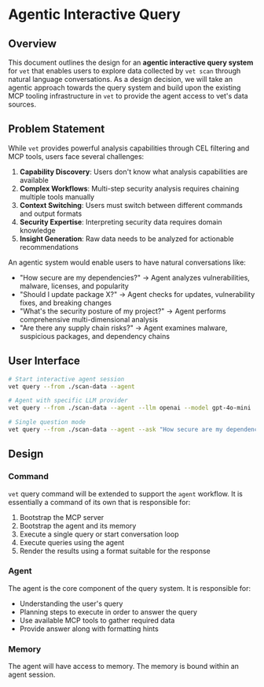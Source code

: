 # Agentic Interactive Query

## Overview

This document outlines the design for an **agentic interactive query system** for `vet` that enables users to explore data collected by `vet scan` through natural language conversations. As a design decision, we will take an agentic approach towards the query system and build upon the existing MCP tooling infrastructure in `vet` to provide the agent access to vet's data sources.

## Problem Statement

While `vet` provides powerful analysis capabilities through CEL filtering and MCP tools, users face several challenges:

1. **Capability Discovery**: Users don't know what analysis capabilities are available
2. **Complex Workflows**: Multi-step security analysis requires chaining multiple tools manually  
3. **Context Switching**: Users must switch between different commands and output formats
4. **Security Expertise**: Interpreting security data requires domain knowledge
5. **Insight Generation**: Raw data needs to be analyzed for actionable recommendations

An agentic system would enable users to have natural conversations like:

- "How secure are my dependencies?" → Agent analyzes vulnerabilities, malware, licenses, and popularity
- "Should I update package X?" → Agent checks for updates, vulnerability fixes, and breaking changes
- "What's the security posture of my project?" → Agent performs comprehensive multi-dimensional analysis
- "Are there any supply chain risks?" → Agent examines malware, suspicious packages, and dependency chains

## User Interface

```bash
# Start interactive agent session
vet query --from ./scan-data --agent

# Agent with specific LLM provider
vet query --from ./scan-data --agent --llm openai --model gpt-4o-mini

# Single question mode
vet query --from ./scan-data --agent --ask "How secure are my dependencies?"
```

## Design

### Command

`vet` query command will be extended to support the `agent` workflow. It is essentially a command of its own
that is responsible for:

1. Bootstrap the MCP server
2. Bootstrap the agent and its memory
3. Execute a single query or start conversation loop
4. Execute queries using the agent
5. Render the results using a format suitable for the response

### Agent

The agent is the core component of the query system. It is responsible for:

- Understanding the user's query
- Planning steps to execute in order to answer the query
- Use available MCP tools to gather required data
- Provide answer along with formatting hints

### Memory

The agent will have access to memory. The memory is bound within an agent session. 